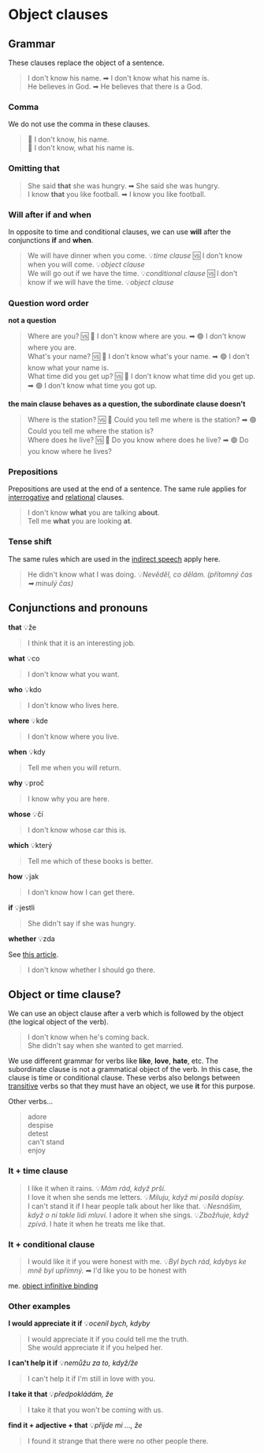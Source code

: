 # Object clauses

## Grammar

These clauses replace the object of a sentence.

> I don't know his name. ➡ I don't know what his name is. <br/>
> He believes in God. ➡ He believes that there is a God. <br/>

### Comma

We do not use the comma in these clauses.

> 🔴 I don't know, his name. <br/>
> 🔴 I don't know, what his name is. <br/>

### Omitting that

> She said **that** she was hungry. ➡ She said she was hungry. <br/>
> I know **that** you like football. ➡ I know you like football. <br/>

### Will after if and when

In opposite to time and conditional clauses, we can use **will** after the conjunctions **if** and **when**.

> We will have dinner when you come. 💡*time clause* 🆚 I don't know when you will come. 💡*object clause* <br/>
> We will go out if we have the time. 💡*conditional clause* 🆚 I don't know if we will have the time. 💡*object
clause* <br/>

### Question word order

**not a question**
> Where are you? 🆚 🔴 I don't know where are you. ➡ 🟢 I don't know where you are. <br/>
> What's your name? 🆚 🔴 I don't know what's your name. ➡ 🟢 I don't know what your name is. <br/>
> What time did you get up? 🆚 🔴 I don't know what time did you get up. ➡ 🟢 I don't know what time you got up. <br/>

**the main clause behaves as a question, the subordinate clause doesn't**
> Where is the station? 🆚 🔴 Could you tell me where is the station? ➡ 🟢 Could you tell me where the station is? <br/>
> Where does he live? 🆚 🔴 Do you know where does he live? ➡ 🟢 Do you know where he lives? <br/>

### Prepositions

Prepositions are used at the end of a sentence. The same rule applies for [interrogative](⏳todo) and [relational](⏳todo)
clauses.

> I don't know **what** you are talking **about**. <br/>
> Tell me **what** you are looking **at**. <br/>

### Tense shift

The same rules which are used in the [indirect speech](⏳TODO) apply here.

> He didn't know what I was doing. 💡*Nevěděl, co dělám. (přítomný čas ➡ minulý čas)* <br/>

## Conjunctions and pronouns

**that** 💡že

> I think that it is an interesting job. <br/>

**what** 💡co

> I don't know what you want. <br/>

**who** 💡kdo

> I don't know who lives here. <br/>

**where** 💡kde

> I don't know where you live. <br/>

**when** 💡kdy

> Tell me when you will return. <br/>

**why** 💡proč

> I know why you are here. <br/>

**whose** 💡čí

> I don't know whose car this is. <br/>

**which** 💡který

> Tell me which of these books is better. <br/>

**how** 💡jak

> I don't know how I can get there. <br/>

**if** 💡jestli

> She didn't say if she was hungry. <br/>

**whether** 💡zda

See [this article](/topics/parts-of-speech/conjunctions/conjunctions.md#whether).

> I don't know whether I should go there. <br/>

## Object or time clause?

We can use an object clause after a verb which is followed by the object (the logical object of the verb).

> I don't know when he's coming back. <br/>
> She didn't say when she wanted to get married. <br/>

We use different grammar for verbs like **like**, **love**, **hate**, etc. The subordinate clause is not a grammatical
object of the verb. In this case, the clause is time or conditional clause. These verbs also belongs
between [transitive](⏳todo) verbs
so that they must have an object, we use **it** for this purpose.

Other verbs...
> adore <br/>
> despise <br/>
> detest <br/>
> can't stand <br/>
> enjoy <br/>

### It + time clause

> I like it when it rains. 💡*Mám rád, když prší.* <br/>
> I love it when she sends me letters. 💡*Miluju, když mi posílá dopisy.* <br/>
> I can't stand it if I hear people talk about her like that. 💡*Nesnášim, když o ní takle lidi mluví.*
> I adore it when she sings. 💡*Zbožňuje, když zpívá*.
> I hate it when he treats me like that. <br/>

### It + conditional clause

> I would like it if you were honest with me. 💡*Byl bych rád, kdybys ke mně byl upřímný.* ➡ I'd like you to be honest
> with
>
me. [object infinitive binding](/topics/parts-of-speech/verbs/non-finite-verb-forms/object-infinitive-binding.md) <br/>

### Other examples

**I would appreciate it if** 💡*ocenil bych, kdyby*

> I would appreciate it if you could tell me the truth. <br/>
> She would appreciate it if you helped her. <br/>

**I can't help it if** 💡*nemůžu za to, když/že*

> I can't help it if I'm still in love with you. <br/>

**I take it that** 💡*předpokládám, že*

> I take it that you won't be coming with us. <br/>

**find it + adjective + that** 💡*přijde mi ..., že*

> I found it strange that there were no other people there. <br/>
